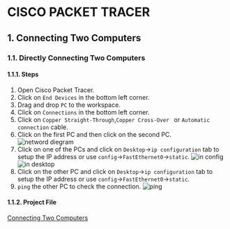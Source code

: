 # CISCO PACKET TRACER

## 1. Connecting Two Computers

### 1.1. Directly Connecting Two Computers

#### 1.1.1. Steps

1. Open Cisco Packet Tracer.
2. Click on `End Devices` in the bottom left corner.
3. Drag and drop `PC` to the workspace.
4. Click on `Connections` in the bottom left corner.
5. Click on `Copper Straight-Through`,`Copper Cross-Over ` or `Automatic connection` cable.
6. Click on the first PC and then click on the second PC.
![netword diegram](src/1.1.1.1.png)
7. Click on one of the PCs and click on `Desktop`->`ip configuration` tab to setup the IP address or use `config`->`FastEthernet0`->`static`.
![in config](src/1.1.1.2.png)
![in desktop](src/1.1.1.3.png)
8. Click on the other PC and click on `Desktop`->`ip configuration` tab to setup the IP address or use `config`->`FastEthernet0`->`static`.
9. `ping` the other PC to check the connection.
![ping](src/1.1.1.4.png)

#### 1.1.2. Project File
[Connecting Two Computers](connecting_two_computers.pkt)
